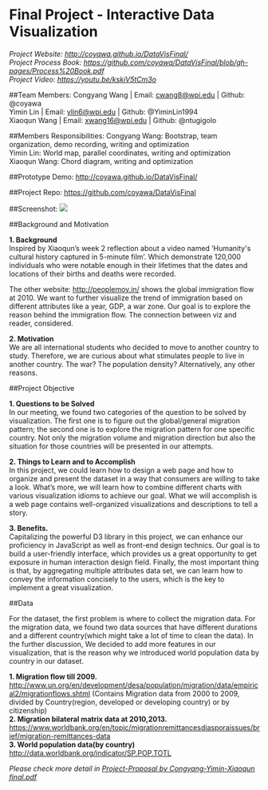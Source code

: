 Final Project - Interactive Data Visualization  
===
*Project Website: http://coyawa.github.io/DataVisFinal/*  
*Project Process Book: https://github.com/coyawa/DataVisFinal/blob/gh-pages/Process%20Book.pdf*  
*Project Video: https://youtu.be/kskiV5tCm3o*  
                   
##Team Members:
Congyang Wang | Email: cwang8@wpi.edu   | Github: @coyawa  
Yimin Lin             | Email: ylin6@wpi.edu        | Github: @YiminLin1994  
Xiaoqun Wang    | Email: xwang16@wpi.edu  | Github: @ntugigolo  

##Members Responsibilities:
Congyang Wang: Bootstrap, team organization, demo recording, writing and optimization<br>
Yimin Lin: World map, parallel coordinates, writing and optimization<br>
Xiaoqun Wang: Chord diagram, writing and optimization<br>

##Prototype Demo:
http://coyawa.github.io/DataVisFinal/ 

##Project Repo:
https://github.com/coyawa/DataVisFinal  

##Screenshot:
![](https://ww4.sinaimg.cn/large/006tKfTcgy1fd8vu8a0z1j31kw0y01d8.jpg)

##Background and Motivation

**1. Background**  
Inspired by Xiaoqun’s week 2 reflection about a video named ‘Humanity's cultural history captured in 5-minute film’. Which demonstrate 120,000 individuals who were notable enough in their lifetimes that the dates and locations of their births and deaths were recorded.   

The other website: http://peoplemov.in/ shows the global immigration flow at 2010. We want to further visualize the trend of immigration based on different attributes like a year, GDP, a war zone. Our goal is to explore the reason behind the immigration flow. The connection between viz and reader, considered.  

**2. Motivation**  
We are all international students who decided to move to another country to study. Therefore, we are curious about what stimulates people to live in another country. The war? The population density? Alternatively, any other reasons.  

##Project Objective

**1. Questions to be Solved**  
In our meeting, we found two categories of the question to be solved by visualization. The first one is to figure out the global/general migration pattern; the second one is to explore the migration pattern for one specific country. Not only the migration volume and migration direction but also the situation for those countries will be presented in our attempts.  

**2. Things to Learn and to Accomplish**  
In this project, we could learn how to design a web page and how to organize and present the dataset in a way that consumers are willing to take a look. What’s more, we will learn how to combine different charts with various visualization idioms to achieve our goal. What we will accomplish is a web page contains well-organized visualizations and descriptions to tell a story.  

**3. Benefits.**  
Capitalizing the powerful D3 library in this project, we can enhance our proficiency in JavaScript as well as front-end design technics. Our goal is to build a user-friendly  interface, which provides us a great opportunity to get exposure in human interaction design field. Finally, the most important thing is that, by aggregating multiple attributes data set, we can learn how to convey the information concisely to the users, which is the key to implement a great visualization.  

##Data

For the dataset, the first problem is where to collect the migration data. For the migration data, we found two data sources that have different durations and a different country(which might take a lot of time to clean the data). In the further discussion, We decided to add more features in our visualization, that is the reason why we introduced world population data by country in our dataset.  

**1. Migration flow till 2009.**  
http://www.un.org/en/development/desa/population/migration/data/empirical2/migrationflows.shtml (Contains Migration data from 2000 to 2009, divided by Country(region, developed or developing country) or by citizenship)  
**2. Migration bilateral matrix data at 2010,2013.**  
https://www.worldbank.org/en/topic/migrationremittancesdiasporaissues/brief/migration-remittances-data  
**3. World population data(by country)**  
http://data.worldbank.org/indicator/SP.POP.TOTL   

*Please check more detail in [Project-Proposal by Congyang-Yimin-Xiaoqun final.pdf](https://github.com/coyawa/DataVisFinal/blob/master/Project-Proposal%20by%20Congyang-Yimin-Xiaoqun%20final.pdf)* 


